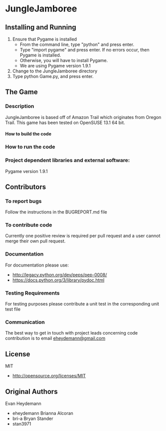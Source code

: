 # JungleJamboree

## Installing and Running
1. Ensure that Pygame is installed
	- From the command line, type "python" and press enter.
	- Type "import pygame" and press enter. If no errors occur, then Pygame is installed.
	- Otherwise, you will have to install Pygame.
	- We are using Pygame version 1.9.1
2. Change to the JungleJamboree directory
3. Type python Game.py, and press enter.

## The Game

### Description
JungleJamboree is based off of Amazon Trail which originates from Oregon Trail.
This game has been tested on OpenSUSE 13.1 64 bit.

#### How to build the code

### How to run the code

### Project dependent libraries and external software:
Pygame version 1.9.1
 
## Contributors

### To report bugs
Follow the instructions in the BUGREPORT.md file

### To contribute code
Currently one positive review is required per pull request and a user cannot merge their own pull request.

### Documentation
For documentation please use:
   * http://legacy.python.org/dev/peps/pep-0008/
   * https://docs.python.org/3/library/pydoc.html

### Testing Requirements
For testing purposes please contribute a unit test in the corresponding unit test file

### Communication
The best way to get in touch with project leads concerning code contribution is to email eheydemann@gmail.com

## License 
MIT
* http://opensource.org/licenses/MIT

## Original Authors
Evan Heydemann
* eheydemann 
Brianna Alcoran
* bri-a
Bryan Stander
* stan3971 
    
